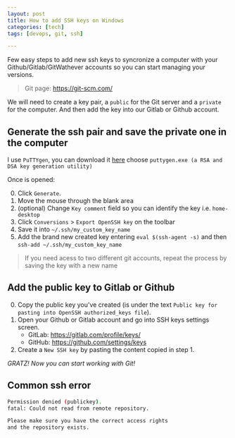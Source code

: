 ```yaml
---
layout: post
title: How to add SSH keys on Windows
categories: [tech]
tags: [devops, git, ssh]

---
```


Few easy steps to add new ssh keys to syncronize a computer with your Github/Gitlab/GitWathever accounts so you can start managing your versions.

> Git page: https://git-scm.com/

We will need to create a key pair,  a `public` for the Git server and a `private`  for the computer. And then add the key into our 
Gitlab or Github account.

## Generate the ssh pair and save the private one in the computer

I use `PuTTYgen`, you can download it [here](https://www.chiark.greenend.org.uk/~sgtatham/putty/latest.html) choose `puttygen.exe (a RSA and DSA key generation utility)`

Once is opened:

0. Click `Generate`.
0. Move the mouse through the blank area
0. (optional) Change `Key comment` field so you can identify the key i.e. `home-desktop`
0. Click `Conversions` > `Export OpenSSH key` on the toolbar
0. Save it into  `~/.ssh/my_custom_key_name`
0. Add the brand new created key entering `eval $(ssh-agent -s)` and then `ssh-add ~/.ssh/my_custom_key_name`

> If you need acess to two different git accounts, repeat the process by saving the key with a new name

## Add the public key to Gitlab or Github

0. Copy the public key you've created (is under the text `Public key for pasting into OpenSSH authorized_keys file`).
0. Open your Github or Gitlab account and go into SSH keys settings screen.
	+ GitLab: https://gitlab.com/profile/keys/
	+ GitHub: https://github.com/settings/keys
0. Create a `New SSH key` by pasting the content copied in step 1.


*GRATZ! Now you can start working with Git!*

## Common ssh error

```bash
Permission denied (publickey).
fatal: Could not read from remote repository.

Please make sure you have the correct access rights
and the repository exists.
```
